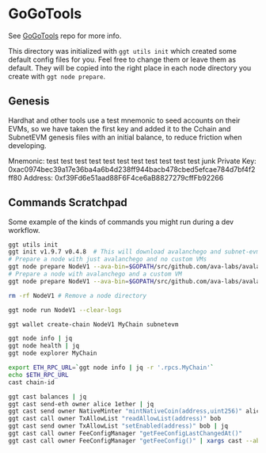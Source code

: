 # GoGoTools

See [GoGoTools](https://github.com/multisig-labs/GoGoTools) repo for more info.

This directory was initialized with `ggt utils init` which created some default config files for you. Feel free to change them or leave them as default. They will be copied into the right place in each node directory you create with `ggt node prepare`.

## Genesis

Hardhat and other tools use a test mnemonic to seed accounts on their EVMs, so we have taken the first key and added it to the Cchain and SubnetEVM genesis files with an initial balance, to reduce friction when developing.

Mnemonic: test test test test test test test test test test test junk
Private Key: 0xac0974bec39a17e36ba4a6b4d238ff944bacb478cbed5efcae784d7bf4f2ff80
Address: 0xf39Fd6e51aad88F6F4ce6aB8827279cffFb92266

## Commands Scratchpad

Some example of the kinds of commands you might run during a dev workflow.

```sh
ggt utils init
ggt init v1.9.7 v0.4.8  # This will download avalanchego and subnet-evm from GitHub
# Prepare a node with just avalanchego and no custom VMs
ggt node prepare NodeV1 --ava-bin=$GOPATH/src/github.com/ava-labs/avalanchego/build/avalanchego
# Prepare a node with avalanchego and a custom VM
ggt node prepare NodeV1 --ava-bin=$GOPATH/src/github.com/ava-labs/avalanchego/build/avalanchego --vm-name=subnetevm --vm-bin=$GOPATH/src/github.com/ava-labs/avalanchego/build/plugins/srEXiWaHuhNyGwPUi444Tu47ZEDwxTWrbQiuD7FmgSAQ6X7Dy

rm -rf NodeV1 # Remove a node directory

ggt node run NodeV1 --clear-logs

ggt wallet create-chain NodeV1 MyChain subnetevm

ggt node info | jq
ggt node health | jq
ggt node explorer MyChain

export ETH_RPC_URL=`ggt node info | jq -r '.rpcs.MyChain'`
echo $ETH_RPC_URL
cast chain-id

ggt cast balances | jq
ggt cast send-eth owner alice 1ether | jq
ggt cast send owner NativeMinter "mintNativeCoin(address,uint256)" alice 1ether | jq
ggt cast call owner TxAllowList "readAllowList(address)" bob
ggt cast send owner TxAllowList "setEnabled(address)" bob | jq
ggt cast call owner FeeConfigManager "getFeeConfigLastChangedAt()"
ggt cast call owner FeeConfigManager "getFeeConfig()" | xargs cast --abi-decode "getFeeConfig()(uint256,uint256,uint256,uint256,uint256,uint256,uint256,uint256)"
```
